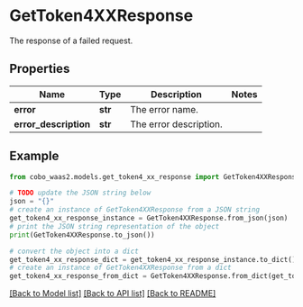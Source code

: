 # GetToken4XXResponse

The response of a failed request.

## Properties

Name | Type | Description | Notes
------------ | ------------- | ------------- | -------------
**error** | **str** | The error name. | 
**error_description** | **str** | The error description. | 

## Example

```python
from cobo_waas2.models.get_token4_xx_response import GetToken4XXResponse

# TODO update the JSON string below
json = "{}"
# create an instance of GetToken4XXResponse from a JSON string
get_token4_xx_response_instance = GetToken4XXResponse.from_json(json)
# print the JSON string representation of the object
print(GetToken4XXResponse.to_json())

# convert the object into a dict
get_token4_xx_response_dict = get_token4_xx_response_instance.to_dict()
# create an instance of GetToken4XXResponse from a dict
get_token4_xx_response_from_dict = GetToken4XXResponse.from_dict(get_token4_xx_response_dict)
```
[[Back to Model list]](../README.md#documentation-for-models) [[Back to API list]](../README.md#documentation-for-api-endpoints) [[Back to README]](../README.md)


